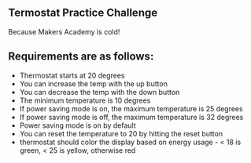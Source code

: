 Termostat Practice Challenge
----------------------------
Because Makers Academy is cold!

Requirements are as follows:
----------------------------
* Thermostat starts at 20 degrees
* You can increase the temp with the up button
* You can decrease the temp with the down button
* The minimum temperature is 10 degrees
* If power saving mode is on, the maximum temperature is 25 degrees
* If power saving mode is off, the maximum temperature is 32 degrees
* Power saving mode is on by default
* You can reset the temperature to 20 by hitting the reset button
* thermostat should color the display based on energy usage - < 18 is green, < 25 is yellow, otherwise red
